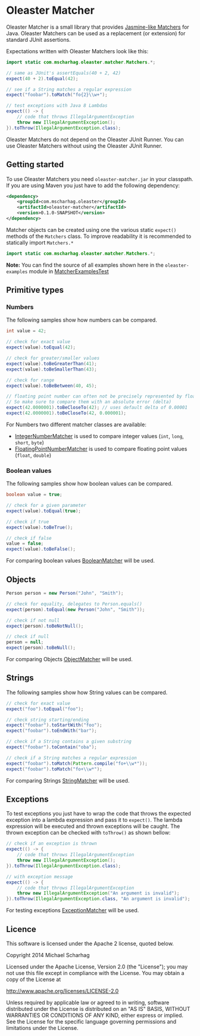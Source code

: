 Oleaster Matcher
=====

Oleaster Matcher is a small library that provides [Jasmine-like Matchers](https://github.com/pivotal/jasmine/wiki/Matchers)
for Java. Oleaster Matchers can be used as a replacement (or extension) for standard JUnit assertions.

Expectations written with Oleaster Matchers look like this:

```java
import static com.mscharhag.oleaster.matcher.Matchers.*;

// same as JUnit's assertEquals(40 + 2, 42)
expect(40 + 2).toEqual(42);

// see if a String matches a regular expression
expect("foobar").toMatch("fo{2}\\w+");

// test exceptions with Java 8 Lambdas
expect(() -> {
	// code that throws IllegalArgumentException
	throw new IllegalArgumentException();
}).toThrow(IllegalArgumentException.class);
```
Oleaster Matchers do not depend on the Oleaster JUnit Runner. 
You can use Oleaster Matchers without using the Oleaster JUnit Runner.
  
## Getting started
To use Oleaster Matchers you need `oleaster-matcher.jar` in your classpath. 
If you are using Maven you just have to add the following dependency:

```xml
<dependency>
	<groupId>com.mscharhag.oleaster</groupId>
	<artifactId>oleaster-matcher</artifactId>
	<version>0.1.0-SNAPSHOT</version>
</dependency>
```

Matcher objects can be created using one the various static `expect()` methods of the `Matchers` class.
To improve readability it is recommended to statically import `Matchers.*`
```java
import static com.mscharhag.oleaster.matcher.Matchers.*;
```

**Note:** You can find the source of all examples shown here in the `oleaster-examples` module in 
[MatcherExamplesTest](https://github.com/mscharhag/oleaster/blob/master/oleaster-examples/src/test/java/com/mscharhag/oleaster/examples/MatcherExamplesTest.java)

## Primitive types

### Numbers
The following samples show how numbers can be compared.

```java
int value = 42;

// check for exact value
expect(value).toEqual(42);

// check for greater/smaller values
expect(value).toBeGreaterThan(41);
expect(value).toBeSmallerThan(43);

// check for range
expect(value).toBeBetween(40, 45);

// floating point number can often not be precisely represented by float/double values.
// So make sure to compare them with an absolute error (delta)
expect(42.0000001).toBeCloseTo(42); // uses default delta of 0.00001
expect(42.0000001).toBeCloseTo(42, 0.000001);
```
For Numbers two different matcher classes are available:

* [IntegerNumberMatcher](https://github.com/mscharhag/oleaster/blob/master/oleaster-matcher/src/main/java/com/mscharhag/oleaster/matcher/matchers/IntegerNumberMatcher.java) 
	is used to compare integer values (`int`, `long`, `short`, `byte`)
* [FloatingPointNumberMatcher](https://github.com/mscharhag/oleaster/blob/master/oleaster-matcher/src/main/java/com/mscharhag/oleaster/matcher/matchers/FloatingPointNumberMatcher.java)
 	is used to compare floating point values (`float`, `double`)

### Boolean values
The following samples show how boolean values can be compared.

```java
boolean value = true;

// check for a given parameter
expect(value).toEqual(true);

// check if true
expect(value).toBeTrue();

// check if false
value = false;
expect(value).toBeFalse();
```

For comparing boolean values [BooleanMatcher](https://github.com/mscharhag/oleaster/blob/master/oleaster-matcher/src/main/java/com/mscharhag/oleaster/matcher/matchers/BooleanMatcher.java) will be used.

## Objects

```java
Person person = new Person("John", "Smith");

// check for equality, delegates to Person.equals()
expect(person).toEqual(new Person("John", "Smith"));

// check if not null
expect(person).toBeNotNull();

// check if null
person = null;
expect(person).toBeNull();
```

For comparing Objects [ObjectMatcher](https://github.com/mscharhag/oleaster/blob/master/oleaster-matcher/src/main/java/com/mscharhag/oleaster/matcher/matchers/ObjectMatcher.java) will be used.

## Strings
The following samples show how String values can be compared.

```java
// check for exact value
expect("foo").toEqual("foo");

// check string starting/ending
expect("foobar").toStartWith("foo");
expect("foobar").toEndWith("bar");

// check if a String contains a given substring
expect("foobar").toContain("oba");

// check if a String matches a regular expression
expect("foobar").toMatch(Pattern.compile("fo+\\w*"));
expect("foobar").toMatch("fo+\\w*");
```

For comparing Strings [StringMatcher](https://github.com/mscharhag/oleaster/blob/master/oleaster-matcher/src/main/java/com/mscharhag/oleaster/matcher/matchers/StringMatcher.java) will be used.

## Exceptions
To test exceptions you just have to wrap the code that throws the expected exception into a lambda expression and pass
it to `expect()`. The lambda expression will be executed and thrown exceptions will be caught.
The thrown exception can be checked with `toThrow()` as shown bellow:

```java
// check if an exception is thrown
expect(() -> {
	// code that throws IllegalArgumentException
	throw new IllegalArgumentException();
}).toThrow(IllegalArgumentException.class);

// with exception message
expect(() -> {
	// code that throws IllegalArgumentException
	throw new IllegalArgumentException("An argument is invalid");
}).toThrow(IllegalArgumentException.class, "An argument is invalid");
```

For testing exceptions [ExceptionMatcher](https://github.com/mscharhag/oleaster/blob/master/oleaster-matcher/src/main/java/com/mscharhag/oleaster/matcher/matchers/ExceptionMatcher.java) will be used.

## Licence

This software is licensed under the Apache 2 license, quoted below.

Copyright 2014 Michael Scharhag

Licensed under the Apache License, Version 2.0 (the "License");
you may not use this file except in compliance with the License.
You may obtain a copy of the License at

http://www.apache.org/licenses/LICENSE-2.0

Unless required by applicable law or agreed to in writing, software
distributed under the License is distributed on an "AS IS" BASIS,
WITHOUT WARRANTIES OR CONDITIONS OF ANY KIND, either express or implied.
See the License for the specific language governing permissions and
limitations under the License.